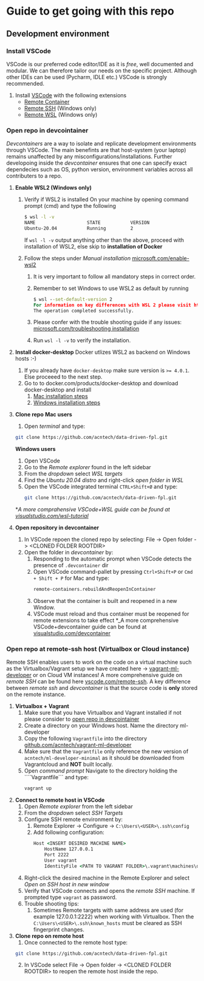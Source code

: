 # **Guide to get going with this repo**

## Development environment

### **Install VSCode**
VSCode is our preferred code editor/IDE as it is _free_, well documented and modular. We can therefore tailor our needs on the specific project. Although other IDEs can be used (Pycharm, IDLE etc.) VSCode is strongly recommended.
1. Install [VSCode]()
with the following extensions
    * [Remote Container](https://marketplace.visualstudio.com/items?itemName=ms-vscode-remote.remote-containers)
    * [Remote SSH](https://marketplace.visualstudio.com/items?itemName=ms-vscode-remote.remote-ssh) (Windows only)
    * [Remote WSL](https://marketplace.visualstudio.com/items?itemName=ms-vscode-remote.remote-wsl) (Windows only)


### **Open repo in devcointainer**
_Devcontainers_ are a way to isolate and replicate development environments through VSCode. The main benefints are that host-system (your laptop) remains unaffected by any misconfigurations/installations. Further developoing inside the _devcontainer_  ensures that one can specify exact dependecies such as OS, python version, environment variables across all contributers to a repo.

1. **Enable WSL2 (Windows only)**
    1. Verify if WSL2 is installed
        On your machine by opening command prompt (cmd) and type the following
        ```cmd
        $ wsl -l -v
        NAME                   STATE           VERSION
        Ubuntu-20.04           Running         2
        ```
        If ```wsl -l -v``` output anything other than the above, proceed with installation of WSL2, else skip to **installation of Docker**

    2. Follow the steps under _Manual installation_ [microsoft.com/enable-wsl2](https://docs.microsoft.com/en-us/windows/wsl/install-win10#manual-installation-steps)
        1. It is very important to follow all mandatory steps in correct order.

        2. Remember to set Windows to use WSL2 as default by running
            ```cmd
            $ wsl --set-default-version 2
            For information on key differences with WSL 2 please visit https://aka.ms/wsl2
            The operation completed successfully.
            ```
        3. Please confer with the trouble shooting guide if any issues: [microsoft.com/troubleshooting installation](https://docs.microsoft.com/en-us/windows/wsl/install-win10#troubleshooting-installation)
        4. Run ```wsl -l -v``` to verify the installation.
2. **Install docker-desktop**
Docker utlizes WSL2 as backend on Windows hosts :-)
    1. If you already have ```docker-desktop``` make sure version is ```>= 4.0.1```. Else proceeed to the next step.
    2. Go to to docker.com/products/docker-desktop and download docker-desktop and install
        1. [Mac installation steps](https://docs.docker.com/desktop/mac/install/)
        2. [Windows installation steps](https://docs.docker.com/desktop/windows/install/)

3. **Clone repo**
    **Mac users**
    1. Open _terminal_ and type:
     ```zsh
     git clone https://github.com/acntech/data-driven-fpl.git
    ```
    **Windows users**
    1. Open VSCode
    2. Go to the _Remote explorer_ found in the left sidebar
    3. From the _dropdown_ select _WSL targets_
    4. Find the  _Ubuntu 20.04 distro_ and right-click _open folder in WSL_
    5. Open the VSCode integrated terminal ```CTRL+Shift+Ø``` and type:
        ```bash
        git clone https://github.com/acntech/data-driven-fpl.git
        ```

    *_A more comprahensive VSCode+WSL guide can be found at [visualstudio.com/wsl-tutorial](https://code.visualstudio.com/docs/remote/wsl-tutorial)_

4. **Open repository in devcontainer**
    1. In VSCode repoen the cloned repo by selecting: File -> Open folder -> \<CLONED FOLDER ROOTDIR\>
    2. Open the folder in _devcontainer_ by:
        1. Responding to the automatic prompt when VSCode detects the presence of ```.devcontainer``` dir
        2. Open VSCode command-pallet by pressing ```Ctrl+Shift+P``` or ```Cmd + Shift + P``` for Mac and type:
            ```cmd
            remote-containers.rebuildAndReopenInContainer
            ```
        3. Observe that the container is built and reopened in a new Window.
        4. VSCode must reload and thus container must be reopened for remote extensions to take effect
    *_A more comprehensive VSCode+devcontainer guide can be found at [visualstudio.com/devcontainer](https://code.visualstudio.com/docs/remote/containers)

### **Open repo at remote-ssh host (Virtualbox or Cloud instance)**
Remote SSH enables users to work on the code on a virtual machine such as the Virtualbox/Vagrant setup we have created here -> [vagrant-ml-developer](https://github.com/acntech/vagrant-ml-developer) or on Cloud VM instances! A more comprehensive guide on _remote SSH_ can be found here [vscode.com/remote-ssh](https://code.visualstudio.com/docs/remote/ssh). A key difference between _remote ssh_ and _devcontainer_ is that the source code is **only** stored on the remote instance.

1. **Virtualbox + Vagrant**
    1. Make sure that you have Virtualbox and Vagrant installed if not please consider to
    [open repo in devcointainer](#open-repo-in-devcointainer)
    2. Create a directory on your Windows host. Name the directory ml-developer
    3. Copy the following ```Vagrantfile``` into the directory [github.com/acntech/vagrant-ml-developer](https://raw.githubusercontent.com/acntech/vagrant-ml-developer/develop/machines/ml_developer-minimal_example_machine/Vagrantfile)
    4. Make sure that the ```Vagrantfile``` only reference the new version of ```acntech/ml-developer-minimal``` as it should be downloaded from Vagrantcloud and **NOT** built locally.
    5. Open _command prompt_ Navigate to the directory holding the ````Vagrantfile``` and type:
        ```cmd
        vagrant up
        ```
2. **Connect to remote host in VSCode**
    1. Open _Remote explorer_ from the left sidebar
    2. From the _dropdown_ select _SSH Targets_
    3. Configure SSH remote environment by:
        1. Remote Explorer -> Configure -> ```C:\Users\<USER>\.ssh\config```
        2. Add following configuration:
            ```cmd
            Host <INSERT DESIRED MACHINE NAME>
                HostName 127.0.0.1
                Port 2222
                User vagrant
                IdentityFile <PATH TO VAGRANT FOLDER>\.vagrant\machines\default\virtualbox\private_key
            ```
    4. Right-click the desired machine in the Remote Explorer and select _Open on SSH host in new window_
    5. Verify that VSCode connects and opens the _remote SSH_ machine. If prompted type ```vagrant``` as password.
    6. Trouble shooting tips:
        1. Sometimes Remote targets with same address are used (for example 127.0.0.1:2222) when working with Virtualbox. Then the ```C:\Users\<USER>\.ssh\known_hosts``` must be cleared as SSH fingerprint changes.
3. **Clone repo on remote host**
    1. Once connected to the remote host type:
    ```bash
    git clone https://github.com/acntech/data-driven-fpl.git
    ```
    2. In VSCode select File -> Open folder -> \<CLONED FOLDER ROOTDIR\> to reopen the remote host inside the repo.